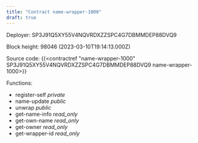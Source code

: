 ```yaml
---
title: "Contract name-wrapper-1000"
draft: true
---
```

Deployer: SP3J91Q5XY55V4NQVRDXZZSPC4G7DBMMDEP88DVQ9


 



Block height: 98046 (2023-03-10T19:14:13.000Z)

Source code: {{<contractref "name-wrapper-1000" SP3J91Q5XY55V4NQVRDXZZSPC4G7DBMMDEP88DVQ9 name-wrapper-1000>}}

Functions:

* register-self _private_
* name-update _public_
* unwrap _public_
* get-name-info _read_only_
* get-own-name _read_only_
* get-owner _read_only_
* get-wrapper-id _read_only_
